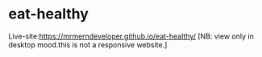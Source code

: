 ﻿# eat-healthy
Live-site:https://mrmerndeveloper.github.io/eat-healthy/
[NB: view only in desktop mood.this is not a responsive website.]
